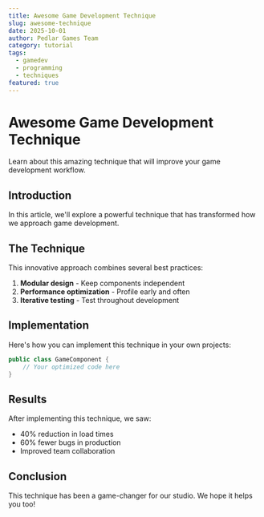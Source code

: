 ```yaml
---
title: Awesome Game Development Technique
slug: awesome-technique
date: 2025-10-01
author: Pedlar Games Team
category: tutorial
tags:
  - gamedev
  - programming
  - techniques
featured: true
---
```


# Awesome Game Development Technique

Learn about this amazing technique that will improve your game development workflow.

## Introduction

In this article, we'll explore a powerful technique that has transformed how we approach game development.

## The Technique

This innovative approach combines several best practices:

1. **Modular design** - Keep components independent
2. **Performance optimization** - Profile early and often
3. **Iterative testing** - Test throughout development

## Implementation

Here's how you can implement this technique in your own projects:

```csharp
public class GameComponent {
    // Your optimized code here
}
```

## Results

After implementing this technique, we saw:
- 40% reduction in load times
- 60% fewer bugs in production
- Improved team collaboration

## Conclusion

This technique has been a game-changer for our studio. We hope it helps you too!

